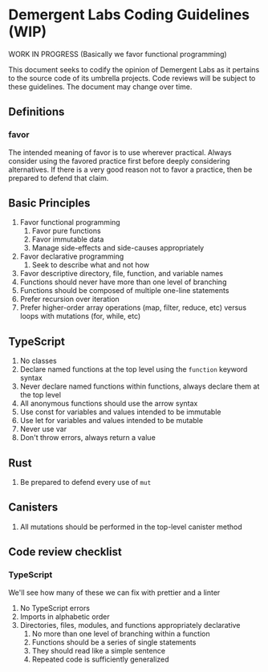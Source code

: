 # Demergent Labs Coding Guidelines (WIP)

WORK IN PROGRESS (Basically we favor functional programming)

This document seeks to codify the opinion of Demergent Labs as it pertains to the source code of its umbrella projects. Code reviews will be subject to these guidelines. The document may change over time.

## Definitions

### favor

The intended meaning of favor is to use wherever practical. Always consider using the favored practice first before deeply considering alternatives. If there is a very good reason not to favor a practice, then be prepared to defend that claim.

## Basic Principles

1. Favor functional programming
    1. Favor pure functions
    2. Favor immutable data
    3. Manage side-effects and side-causes appropriately
2. Favor declarative programming
    1. Seek to describe what and not how
3. Favor descriptive directory, file, function, and variable names
4. Functions should never have more than one level of branching
5. Functions should be composed of multiple one-line statements
6. Prefer recursion over iteration
7. Prefer higher-order array operations (map, filter, reduce, etc) versus loops with mutations (for, while, etc)

## TypeScript

1. No classes
2. Declare named functions at the top level using the `function` keyword syntax
3. Never declare named functions within functions, always declare them at the top level
4. All anonymous functions should use the arrow syntax
5. Use const for variables and values intended to be immutable
6. Use let for variables and values intended to be mutable
7. Never use var
8. Don't throw errors, always return a value

## Rust

1. Be prepared to defend every use of `mut`

## Canisters

1. All mutations should be performed in the top-level canister method

## Code review checklist

### TypeScript

We'll see how many of these we can fix with prettier and a linter

1. No TypeScript errors
2. Imports in alphabetic order
3. Directories, files, modules, and functions appropriately declarative
    1. No more than one level of branching within a function
    2. Functions should be a series of single statements
    3. They should read like a simple sentence
    4. Repeated code is sufficiently generalized
